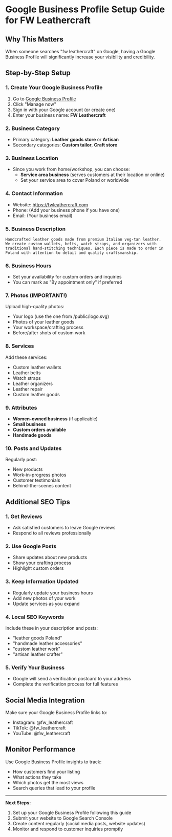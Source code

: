 # Google Business Profile Setup Guide for FW Leathercraft

## Why This Matters

When someone searches "fw leathercraft" on Google, having a Google Business Profile will significantly increase your visibility and credibility.

## Step-by-Step Setup

### 1. Create Your Google Business Profile

1. Go to [Google Business Profile](https://business.google.com/)
2. Click "Manage now"
3. Sign in with your Google account (or create one)
4. Enter your business name: **FW Leathercraft**

### 2. Business Category

- Primary category: **Leather goods store** or **Artisan**
- Secondary categories: **Custom tailor**, **Craft store**

### 3. Business Location

- Since you work from home/workshop, you can choose:
  - **Service area business** (serves customers at their location or online)
  - Set your service area to cover Poland or worldwide

### 4. Contact Information

- Website: https://fwleathercraft.com
- Phone: (Add your business phone if you have one)
- Email: (Your business email)

### 5. Business Description

```
Handcrafted leather goods made from premium Italian veg-tan leather. We create custom wallets, belts, watch straps, and organizers with traditional hand-stitching techniques. Each piece is made to order in Poland with attention to detail and quality craftsmanship.
```

### 6. Business Hours

- Set your availability for custom orders and inquiries
- You can mark as "By appointment only" if preferred

### 7. Photos (IMPORTANT!)

Upload high-quality photos:

- Your logo (use the one from /public/logo.svg)
- Photos of your leather goods
- Your workspace/crafting process
- Before/after shots of custom work

### 8. Services

Add these services:

- Custom leather wallets
- Leather belts
- Watch straps
- Leather organizers
- Leather repair
- Custom leather goods

### 9. Attributes

- **Women-owned business** (if applicable)
- **Small business**
- **Custom orders available**
- **Handmade goods**

### 10. Posts and Updates

Regularly post:

- New products
- Work-in-progress photos
- Customer testimonials
- Behind-the-scenes content

## Additional SEO Tips

### 1. Get Reviews

- Ask satisfied customers to leave Google reviews
- Respond to all reviews professionally

### 2. Use Google Posts

- Share updates about new products
- Show your crafting process
- Highlight custom orders

### 3. Keep Information Updated

- Regularly update your business hours
- Add new photos of your work
- Update services as you expand

### 4. Local SEO Keywords

Include these in your description and posts:

- "leather goods Poland"
- "handmade leather accessories"
- "custom leather work"
- "artisan leather crafter"

### 5. Verify Your Business

- Google will send a verification postcard to your address
- Complete the verification process for full features

## Social Media Integration

Make sure your Google Business Profile links to:

- Instagram: @fw_leathercraft
- TikTok: @fw_leathercraft
- YouTube: @fw_leathercraft

## Monitor Performance

Use Google Business Profile insights to track:

- How customers find your listing
- What actions they take
- Which photos get the most views
- Search queries that lead to your profile

---

**Next Steps:**

1. Set up your Google Business Profile following this guide
2. Submit your website to Google Search Console
3. Create content regularly (social media posts, website updates)
4. Monitor and respond to customer inquiries promptly
